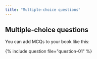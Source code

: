 ```yaml
---
title: "Multiple-choice questions"
---
```


## Multiple-choice questions

You can add MCQs to your book like this:

{% include question file="question-01" %}
